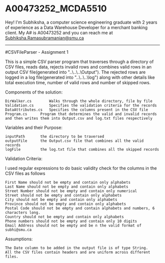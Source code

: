 # A00473252_MCDA5510

Hey! I'm Subhiksha, a computer science engineering graduate with 2 years of experience as a Data Warehouse Developer for a merchant banking client. My A# is A00473252 and you can reach me at Subhiksha.Ramasubramanian@smu.ca

-------------------------------------------------------------------------------------------------------------------------------------
#CSVFileParser - Assignment 1


This is a simple CSV parser program that traverses through a directory of CSV files, reads data, rejects invalid rows and combines valid rows in an output CSV file(generated into "..\\..\\..\\Output"). The rejected rows are logged in a log file(generated into "..\\..\\..\log") along with other details like total execution time, number of valid rows and number of skipped rows.

Components of the solution:


	DirWalker.cs 		Walks through the whole directory, file by file
	Validation.cs		Specifies the validation criteria for the records
	DataAttributes.cs	Specifies the columns present in the CSV file
	Program.cs		Program that determines the valid and invalid records and then writes them into Output.csv and log.txt files respectively


Variables and their	Purpose:


	inputPath		the directory to be traversed
	outputFile		the Output.csv file that combines all the valid records
	logFile			the log.txt file that combines all the skipped records


Validation Criteria:


I used regular expressions to do basic validity check for the columns in the CSV files as follows

	First Name should not be empty and contain only alphabets
	Last Name should not be empty and contain only alphabets
	Street Number should not be empty and contain only numerical
	Street should not be empty and contain only alphabets
	City should not be empty and contain only alphabets
	Province should not be empty and contain only alphabets
	Postal Code should not be empty and contain alphabets and numbers, 6 characters long.
	Country should not be empty and contain only alphabets
	Phone numbers should not be empty and contain only 10 digits
	Email Address should not be empty and be n the valid format of subhi@smu.ca
	
	
Assumptions:


	The Date column to be added in the output file is of type String.
	All the CSV files contain headers and are uniform across different files.